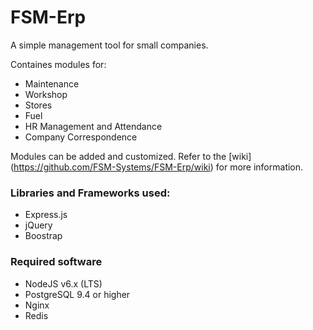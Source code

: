 # FSM-Erp
A simple management tool for small companies. 

Containes modules for:
- Maintenance
- Workshop
- Stores
- Fuel
- HR Management and Attendance
- Company Correspondence

Modules can be added and customized. Refer to the [wiki] (https://github.com/FSM-Systems/FSM-Erp/wiki) for more information.

### Libraries and Frameworks used:
- Express.js
- jQuery
- Boostrap

### Required software
- NodeJS v6.x (LTS)
- PostgreSQL 9.4 or higher
- Nginx 
- Redis

